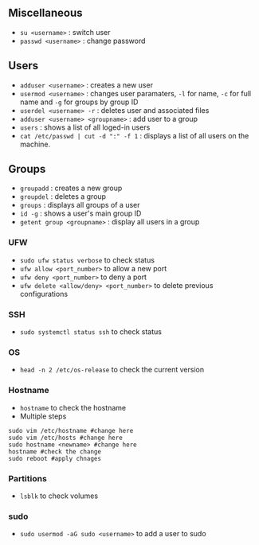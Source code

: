 ## Miscellaneous
* `su <username>` : switch user
* `passwd <username>` : change password

## Users
* `adduser <username>` : creates a new user
* `usermod <username>` : changes user paramaters, `-l` for name, `-c` for full name and `-g` for groups by group ID
* `userdel <username> -r` : deletes user and associated files
* `adduser <username> <groupname>` : add user to a group
* `users` : shows a list of all loged-in users
* `cat /etc/passwd | cut -d ":" -f 1` : displays a list of all users on the machine.

## Groups
* `groupadd` : creates a new group
* `groupdel` : deletes a group
* `groups` : displays all groups of a user
* `id -g` : shows a user's main group ID
* `getent group <groupname>` : display all users in a group

### UFW
* `sudo ufw status verbose` to check status
* `ufw allow <port_number>` to allow a new port
* `ufw deny <port_number>` to deny a port
* `ufw delete <allow/deny> <port_number>` to delete previous configurations

### SSH
* `sudo systemctl status ssh` to check status

### OS
* `head -n 2 /etc/os-release` to check the current version

### Hostname
* `hostname` to check the hostname
* Multiple steps
```
sudo vim /etc/hostname #change here
sudo vim /etc/hosts #change here
sudo hostname <newname> #change here
hostname #check the change
sudo reboot #apply chnages
```

### Partitions
* `lsblk` to check volumes

### sudo
* `sudo usermod -aG sudo <username>` to add a user to sudo
